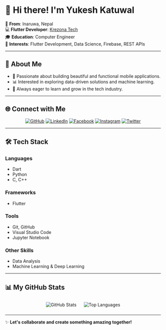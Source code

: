 # 👋 Hi there! I'm Yukesh Katuwal

🏡 **From**: Inaruwa, Nepal  
💻 **Flutter Developer**: [Krezona Tech](https://krezona.tech)  
🎓 **Education**: Computer Engineer  
🌟 **Interests**: Flutter Development, Data Science, Firebase, REST APIs  

---

## 🚀 About Me  
- 🔨 Passionate about building beautiful and functional mobile applications.  
- 📊 Interested in exploring data-driven solutions and machine learning.  
- 🌱 Always eager to learn and grow in the tech industry.  

---

## 🌐 Connect with Me  
<div align="center">
  <a href="https://github.com/Ukeshgit"><img src="https://img.shields.io/badge/GitHub-%2312100E.svg?style=for-the-badge&logo=github&logoColor=white" alt="GitHub"></a>
  <a href="https://www.linkedin.com/in/yukesh-katuwal-3b5325209/"><img src="https://img.shields.io/badge/LinkedIn-%230077B5.svg?style=for-the-badge&logo=linkedin&logoColor=white" alt="LinkedIn"></a>
  <a href="https://www.facebook.com/katuwalukes"><img src="https://img.shields.io/badge/Facebook-%231877F2.svg?style=for-the-badge&logo=facebook&logoColor=white" alt="Facebook"></a>
  <a href="https://www.instagram.com/yukeskatwal/"><img src="https://img.shields.io/badge/Instagram-%23E4405F.svg?style=for-the-badge&logo=instagram&logoColor=white" alt="Instagram"></a>
  <a href="https://x.com/yukeskatuwal"><img src="https://img.shields.io/badge/Twitter-%231DA1F2.svg?style=for-the-badge&logo=twitter&logoColor=white" alt="Twitter"></a>
</div>

---

## 🛠️ Tech Stack  

### **Languages**  
- Dart  
- Python  
- C, C++  

### **Frameworks**  
- Flutter  

### **Tools**  
- Git, GitHub  
- Visual Studio Code  
- Jupyter Notebook  

### **Other Skills**  
- Data Analysis  
- Machine Learning & Deep Learning  

---

## 📊 My GitHub Stats  

<div align="center">
  <img src="https://github-readme-stats.vercel.app/api?username=Ukeshgit&show_icons=true&theme=dark" alt="GitHub Stats" style="margin: 10px;">  
  <img src="https://github-readme-stats.vercel.app/api/top-langs/?username=Ukeshgit&layout=compact&theme=dark" alt="Top Languages" style="margin: 10px;">  
</div>

---

✨ **Let's collaborate and create something amazing together!**  
